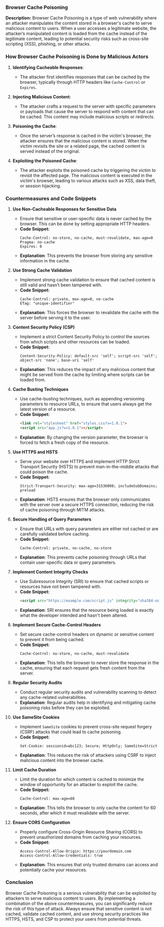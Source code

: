 ### **Browser Cache Poisoning**

**Description:**
Browser Cache Poisoning is a type of web vulnerability where an attacker manipulates the content stored in a browser's cache to serve malicious content to users. When a user accesses a legitimate website, the attacker’s manipulated content is loaded from the cache instead of the legitimate content, leading to potential security risks such as cross-site scripting (XSS), phishing, or other attacks.

### **How Browser Cache Poisoning is Done by Malicious Actors**

1. **Identifying Cacheable Responses**: 
   - The attacker first identifies responses that can be cached by the browser, typically through HTTP headers like `Cache-Control` or `Expires`.

2. **Injecting Malicious Content**:
   - The attacker crafts a request to the server with specific parameters or payloads that cause the server to respond with content that can be cached. This content may include malicious scripts or redirects.

3. **Poisoning the Cache**:
   - Once the server’s response is cached in the victim's browser, the attacker ensures that the malicious content is stored. When the victim revisits the site or a related page, the cached content is served instead of the original.

4. **Exploiting the Poisoned Cache**:
   - The attacker exploits the poisoned cache by triggering the victim to revisit the affected page. The malicious content is executed in the victim's browser, leading to various attacks such as XSS, data theft, or session hijacking.

### **Countermeasures and Code Snippets**

1. **Use Non-Cacheable Responses for Sensitive Data**
   - Ensure that sensitive or user-specific data is never cached by the browser. This can be done by setting appropriate HTTP headers.
   - **Code Snippet:**
     ```http
     Cache-Control: no-store, no-cache, must-revalidate, max-age=0
     Pragma: no-cache
     Expires: 0
     ```
   - **Explanation**: This prevents the browser from storing any sensitive information in the cache.

2. **Use Strong Cache Validation**
   - Implement strong cache validation to ensure that cached content is still valid and hasn’t been tampered with.
   - **Code Snippet:**
     ```http
     Cache-Control: private, max-age=0, no-cache
     ETag: "unique-identifier"
     ```
   - **Explanation**: This forces the browser to revalidate the cache with the server before serving it to the user.

3. **Content Security Policy (CSP)**
   - Implement a strict Content Security Policy to control the sources from which scripts and other resources can be loaded.
   - **Code Snippet:**
     ```http
     Content-Security-Policy: default-src 'self'; script-src 'self'; object-src 'none'; base-uri 'self'
     ```
   - **Explanation**: This reduces the impact of any malicious content that might be served from the cache by limiting where scripts can be loaded from.

4. **Cache Busting Techniques**
   - Use cache-busting techniques, such as appending versioning parameters to resource URLs, to ensure that users always get the latest version of a resource.
   - **Code Snippet:**
     ```html
     <link rel="stylesheet" href="styles.css?v=1.0.1">
     <script src="app.js?v=1.0.1"></script>
     ```
   - **Explanation**: By changing the version parameter, the browser is forced to fetch a fresh copy of the resource.

5. **Use HTTPS and HSTS**
   - Serve your website over HTTPS and implement HTTP Strict Transport Security (HSTS) to prevent man-in-the-middle attacks that could poison the cache.
   - **Code Snippet:**
     ```http
     Strict-Transport-Security: max-age=31536000; includeSubDomains; preload
     ```
   - **Explanation**: HSTS ensures that the browser only communicates with the server over a secure HTTPS connection, reducing the risk of cache poisoning through MITM attacks.

6. **Secure Handling of Query Parameters**
   - Ensure that URLs with query parameters are either not cached or are carefully validated before caching.
   - **Code Snippet:**
     ```http
     Cache-Control: private, no-cache, no-store
     ```
   - **Explanation**: This prevents cache poisoning through URLs that contain user-specific data or query parameters.

7. **Implement Content Integrity Checks**
   - Use Subresource Integrity (SRI) to ensure that cached scripts or resources have not been tampered with.
   - **Code Snippet:**
     ```html
     <script src="https://example.com/script.js" integrity="sha384-oqVuAfXRKap7fdgcCY5uykM6+R9GqQ8K/ux8tER4HfqgJ4H5ux/fA==" crossorigin="anonymous"></script>
     ```
   - **Explanation**: SRI ensures that the resource being loaded is exactly what the developer intended and hasn't been altered.

8. **Implement Secure Cache-Control Headers**
   - Set secure cache-control headers on dynamic or sensitive content to prevent it from being cached.
   - **Code Snippet:**
     ```http
     Cache-Control: no-store, no-cache, must-revalidate
     ```
   - **Explanation**: This tells the browser to never store the response in the cache, ensuring that each request gets fresh content from the server.

9. **Regular Security Audits**
   - Conduct regular security audits and vulnerability scanning to detect any cache-related vulnerabilities.
   - **Explanation**: Regular audits help in identifying and mitigating cache poisoning risks before they can be exploited.

10. **Use SameSite Cookies**
    - Implement `SameSite` cookies to prevent cross-site request forgery (CSRF) attacks that could lead to cache poisoning.
    - **Code Snippet:**
      ```http
      Set-Cookie: sessionid=abc123; Secure; HttpOnly; SameSite=Strict
      ```
    - **Explanation**: This reduces the risk of attackers using CSRF to inject malicious content into the browser cache.

11. **Limit Cache Duration**
    - Limit the duration for which content is cached to minimize the window of opportunity for an attacker to exploit the cache.
    - **Code Snippet:**
      ```http
      Cache-Control: max-age=60
      ```
    - **Explanation**: This tells the browser to only cache the content for 60 seconds, after which it must revalidate with the server.

12. **Ensure CORS Configuration**
    - Properly configure Cross-Origin Resource Sharing (CORS) to prevent unauthorized domains from caching your resources.
    - **Code Snippet:**
      ```http
      Access-Control-Allow-Origin: https://yourdomain.com
      Access-Control-Allow-Credentials: true
      ```
    - **Explanation**: This ensures that only trusted domains can access and potentially cache your resources.

### **Conclusion**

Browser Cache Poisoning is a serious vulnerability that can be exploited by attackers to serve malicious content to users. By implementing a combination of the above countermeasures, you can significantly reduce the risk of this type of attack. Always ensure that sensitive content is not cached, validate cached content, and use strong security practices like HTTPS, HSTS, and CSP to protect your users from potential threats.
